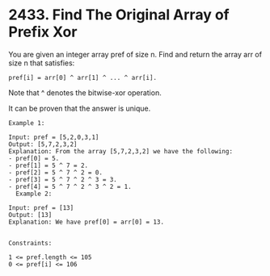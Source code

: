 # 2433. Find The Original Array of Prefix Xor

You are given an integer array pref of size n. Find and return the array arr of size n that satisfies:

`pref[i] = arr[0] ^ arr[1] ^ ... ^ arr[i].`

Note that ^ denotes the bitwise-xor operation.

It can be proven that the answer is unique.

```
Example 1:

Input: pref = [5,2,0,3,1]
Output: [5,7,2,3,2]
Explanation: From the array [5,7,2,3,2] we have the following:
- pref[0] = 5.
- pref[1] = 5 ^ 7 = 2.
- pref[2] = 5 ^ 7 ^ 2 = 0.
- pref[3] = 5 ^ 7 ^ 2 ^ 3 = 3.
- pref[4] = 5 ^ 7 ^ 2 ^ 3 ^ 2 = 1.
  Example 2:

Input: pref = [13]
Output: [13]
Explanation: We have pref[0] = arr[0] = 13.


Constraints:

1 <= pref.length <= 105
0 <= pref[i] <= 106
```